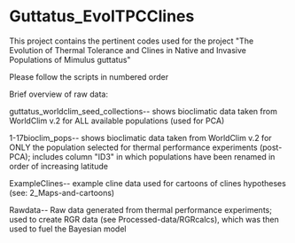 # Guttatus_EvolTPCClines
This project contains the pertinent codes used for the project "The Evolution of Thermal Tolerance and Clines in Native and Invasive Populations of Mimulus guttatus"

Please follow the scripts in numbered order

Brief overview of raw data:

guttatus_worldclim_seed_collections-- shows bioclimatic data taken from WorldClim v.2 for ALL available populations (used for PCA)

1-17bioclim_pops-- shows bioclimatic data taken from WorldClim v.2 for ONLY the population selected for thermal performance experiments (post-PCA); includes column "ID3" in which populations have been renamed in order of increasing latitude

ExampleClines-- example cline data used for cartoons of clines hypotheses (see: 2_Maps-and-cartoons)

Rawdata-- Raw data generated from thermal performance experiments; used to create RGR data (see Processed-data/RGRcalcs), which was then used to fuel the Bayesian model
